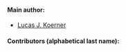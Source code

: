 #### Main author:

- [Lucas J. Koerner](https://github.com/lucask07)

#### Contributors (alphabetical last name):


